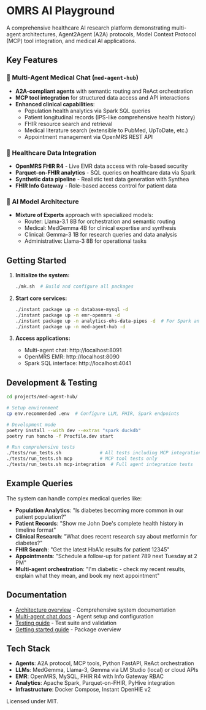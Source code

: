 # OMRS AI Playground

A comprehensive healthcare AI research platform demonstrating multi-agent architectures, Agent2Agent (A2A) protocols, Model Context Protocol (MCP) tool integration, and medical AI applications.

## Key Features

### 🤖 Multi-Agent Medical Chat (`med-agent-hub`)
- **A2A-compliant agents** with semantic routing and ReAct orchestration
- **MCP tool integration** for structured data access and API interactions
- **Enhanced clinical capabilities**:
  - Population health analytics via Spark SQL queries
  - Patient longitudinal records (IPS-like comprehensive health history)
  - FHIR resource search and retrieval
  - Medical literature search (extensible to PubMed, UpToDate, etc.)
  - Appointment management via OpenMRS REST API

### 🏥 Healthcare Data Integration
- **OpenMRS FHIR R4** - Live EMR data access with role-based security
- **Parquet-on-FHIR analytics** - SQL queries on healthcare data via Spark
- **Synthetic data pipeline** - Realistic test data generation with Synthea
- **FHIR Info Gateway** - Role-based access control for patient data

### 🧠 AI Model Architecture
- **Mixture of Experts** approach with specialized models:
  - Router: Llama-3.1 8B for orchestration and semantic routing
  - Medical: MedGemma 4B for clinical expertise and synthesis  
  - Clinical: Gemma-3 1B for research queries and data analysis
  - Administrative: Llama-3 8B for operational tasks

## Getting Started

1. **Initialize the system:**
   ```bash
   ./mk.sh  # Build and configure all packages
   ```

2. **Start core services:**
   ```bash
   ./instant package up -n database-mysql -d
   ./instant package up -n emr-openmrs -d  
   ./instant package up -n analytics-ohs-data-pipes -d  # For Spark analytics
   ./instant package up -n med-agent-hub -d
   ```

3. **Access applications:**
   - Multi-agent chat: http://localhost:8091
   - OpenMRS EMR: http://localhost:8090
   - Spark SQL interface: http://localhost:4041

## Development & Testing

```bash
cd projects/med-agent-hub/

# Setup environment
cp env.recommended .env  # Configure LLM, FHIR, Spark endpoints

# Development mode 
poetry install --with dev --extras "spark duckdb"
poetry run honcho -f Procfile.dev start

# Run comprehensive tests
./tests/run_tests.sh              # All tests including MCP integration
./tests/run_tests.sh mcp          # MCP tool tests only
./tests/run_tests.sh mcp-integration  # Full agent integration tests
```

## Example Queries

The system can handle complex medical queries like:

- **Population Analytics**: "Is diabetes becoming more common in our patient population?"
- **Patient Records**: "Show me John Doe's complete health history in timeline format"
- **Clinical Research**: "What does recent research say about metformin for diabetes?"
- **FHIR Search**: "Get the latest HbA1c results for patient 12345"
- **Appointments**: "Schedule a follow-up for patient 789 next Tuesday at 2 PM"
- **Multi-agent orchestration**: "I'm diabetic - check my recent results, explain what they mean, and book my next appointment"

## Documentation

- [Architecture overview](CLAUDE.md) - Comprehensive system documentation
- [Multi-agent chat docs](projects/med-agent-hub/docs/docs.md) - Agent setup and configuration  
- [Testing guide](docs/med-agent-hub/testing.md) - Test suite and validation
- [Getting started guide](docs/README.md) - Package overview

## Tech Stack

- **Agents**: A2A protocol, MCP tools, Python FastAPI, ReAct orchestration
- **LLMs**: MedGemma, Llama-3, Gemma via LM Studio (local) or cloud APIs
- **EMR**: OpenMRS, MySQL, FHIR R4 with Info Gateway RBAC
- **Analytics**: Apache Spark, Parquet-on-FHIR, PyHive integration
- **Infrastructure**: Docker Compose, Instant OpenHIE v2

Licensed under MIT.